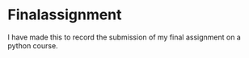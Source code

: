 # Finalassignment
I have made this to record the submission of my final assignment on a python course.
